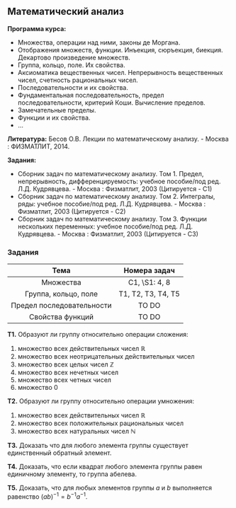 ## Математический анализ

**Программа курса:**
- Множества, операции над ними, законы де Моргана.
- Отображения множеств, функции. Инъекция, сюръекция, биекция. Декартово произведение множеств.
- Группа, кольцо, поле. Их свойства.
- Аксиоматика вещественных чисел. Непрерывность вещественных чисел, счетность рациональных чисел.
- Последовательности и их свойства.
- Фундаментальная последовательность, предел последовательности, критерий Коши. Вычисление пределов.
- Замечательные пределы.
- Функции и их свойства.
- ...


**Литература:** Бесов О.В. Лекции по математическому анализу. - Москва : ФИЗМАТЛИТ, 2014.

**Задания:** 
- Сборник задач по математическому анализу. Том 1. Предел, непрерывность, дифференцируемость: учебное пособие/под ред. Л.Д. Кудрявцева. - Москва : Физматлит, 2003 (Цитируется - С1)
- Сборник задач по математическому анализу. Том 2. Интегралы, ряды: учебное пособие/под ред. Л.Д. Кудрявцева. - Москва : Физматлит, 2003 (Цитируется - С2)
- Сборник задач по математическому анализу. Том 3. Функции нескольких переменных: учебное пособие/под ред. Л.Д. Кудрявцева. - Москва : Физматлит, 2003 (Цитируется - С3)


### Задания
| Тема | Номера задач |
| :---: | :---: |
| Множества | С1, \S1: 4, 8 |
| Группа, кольцо, поле | Т1, Т2, T3, T4, T5 | 
| Предел последовательности | TO DO | 
| Свойства функций | TO DO | | |

**T1.** Образуют ли группу относительно операции сложения:
1) множество всех действительных чисел $\mathbb{R}$
2) множество всех неотрицательных действительных чисел
3) множество всех целых чисел $\mathbb{Z}$
4) множество всех нечетных чисел
5) множество всех четных чисел
6) множество ${0}$

**T2.** Образуют ли группу относительно операции умножения:
1) множество всех действительных чисел $\mathbb{R}$
2) множество всех положительных рациональных чисел
3) множество всех натуральных чисел $\mathbb{N}$

**Т3.** Доказать что для любого элемента группы существует единственный обратный элемент.

**Т4.** Доказать, что если квадрат любого элемента группы равен единичному элементу, то группа абелева.

**T5.** Доказать, что для любых элементов группы $a$ и $b$ выполняется равенство $(ab)^{-1} = b^{-1}a^{-1}$.


